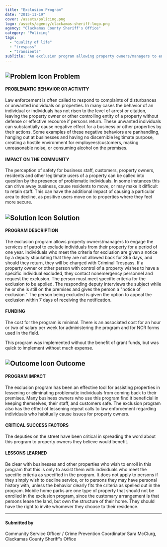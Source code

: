 ```yaml
---
title: "Exclusion Program"
date: "2015-11-19"
cover: /assets/policing.png
logo: /assets/agency/clackamas-sheriff-logo.png
agency: "Clackamas County Sheriff's Office"
category: "Policing"
tags:
  - "quality of life"
  - "trespass"
  - "transients"
subTitle: "An exclusion program allowing property owners/managers to engage the services of patrol to exclude individuals for one year from their property reduced repeat calls and increased owners/managers perception of safety."
---
```


## ![Problem Icon](https://github.com/google/material-design-icons/raw/master/alert/1x_web/ic_error_outline_black_48dp.png "Problem") Problem

#### PROBLEMATIC BEHAVIOR OR ACTIVITY

Law enforcement is often called to respond to complaints of disturbances or unwanted individuals on properties. In many cases the behavior of an individual or individuals has not risen to the level of arrest or citation, leaving the property owner or other controlling entity of a property without defense or effective recourse if persons return. These unwanted individuals can substantially cause negative effect for a business or other properties by their actions. Some examples of these negative behaviors are panhandling, hanging out at businesses and having no discernible legitimate purpose, creating a hostile environment for employees/customers, making unreasonable noise, or consuming alcohol on the premises.

#### IMPACT ON THE COMMUNITY

The perception of safety for business staff, customers, property owners, residents and other legitimate users of a property can be called into question by the presence of problematic individuals. In some instances this can drive away business, cause residents to move, or may make it difficult to retain staff. This can have the additional impact of causing a particular area to decline, as positive users move on to properties where they feel more secure.

## ![Solution Icon](https://github.com/google/material-design-icons/raw/master/action/1x_web/ic_lightbulb_outline_black_48dp.png "Solution") Solution

#### PROGRAM DESCRIPTION

The exclusion program allows property owners/managers to engage the services of patrol to exclude individuals from their property for a period of one year. Individuals who meet the criteria for exclusion are given a notice by a deputy stipulating that they are not allowed back for 365 days, and should they return, they will be charged with Criminal Trespass. If a property owner or other person with control of a property wishes to have a specific individual excluded, they contact nonemergency personnel and request the exclusion. The person must meet specific criteria for the exclusion to be applied. The responding deputy interviews the subject while he or she is still on the premises and gives the person a "notice of exclusion." The person being excluded is given the option to appeal the exclusion within 7 days of receiving the notification.

#### FUNDING

The cost for the program is minimal. There is an associated cost for an hour or two of salary per week for administering the program and for NCR forms used in the field.

This program was implemented without the benefit of grant funds, but was quick to implement without much expense.

## ![Outcome Icon](https://github.com/google/material-design-icons/raw/master/action/1x_web/ic_view_list_black_48dp.png "Outcome") Outcome

#### PROGRAM IMPACT

The exclusion program has been an effective tool for assisting properties in lessening or eliminating problematic individuals from coming back to their premises. Many business owners who use this program find it beneficial in keeping themselves, their staff, and customers safe. The exclusion program also has the effect of lessening repeat calls to law enforcement regarding individuals who habitually cause issues for property owners.

#### CRITICAL SUCCESS FACTORS

The deputies on the street have been critical in spreading the word about this program to property owners they believe would benefit.

#### LESSONS LEARNED

Be clear with businesses and other properties who wish to enroll in this program that this is only to assist them with individuals who meet the specific criteria as specified in the program. It does not apply to persons if they simply wish to decline service, or to persons they may have personal history with, unless the behavior clearly fits the criteria as spelled out in the program. Mobile home parks are one type of property that should not be enrolled in the exclusion program, since the customary arrangement is that persons lease the land, but own the structure of their home. They should have the right to invite whomever they choose to their residence.

---

#### Submitted by
Community Service Officer / Crime Prevention Coordinator Sara McClurg, Clackamas County Sheriff's Office
